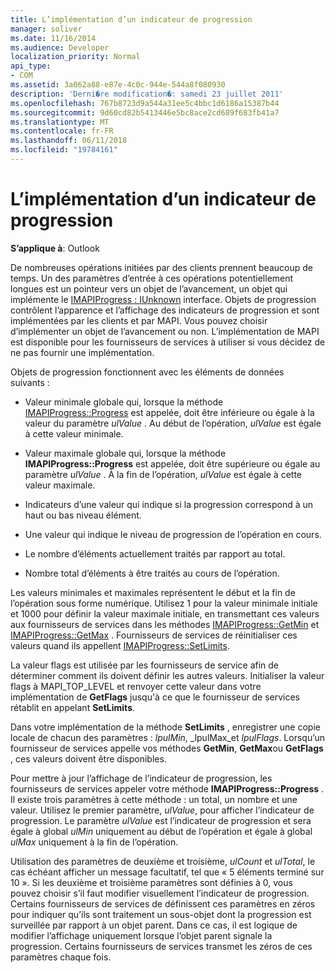 ```yaml
---
title: L’implémentation d’un indicateur de progression
manager: soliver
ms.date: 11/16/2014
ms.audience: Developer
localization_priority: Normal
api_type:
- COM
ms.assetid: 3a062a88-e87e-4c0c-944e-544a8f080930
description: 'Derni�re modification�: samedi 23 juillet 2011'
ms.openlocfilehash: 767b8723d9a544a31ee5c4bbc1d6186a15387b44
ms.sourcegitcommit: 9d60cd82b5413446e5bc8ace2cd689f683fb41a7
ms.translationtype: MT
ms.contentlocale: fr-FR
ms.lasthandoff: 06/11/2018
ms.locfileid: "19784161"
---
```

# <a name="implementing-a-progress-indicator"></a>L’implémentation d’un indicateur de progression

  
  
**S’applique à**: Outlook 
  
De nombreuses opérations initiées par des clients prennent beaucoup de temps. Un des paramètres d’entrée à ces opérations potentiellement longues est un pointeur vers un objet de l’avancement, un objet qui implémente le [IMAPIProgress : IUnknown](imapiprogressiunknown.md) interface. Objets de progression contrôlent l’apparence et l’affichage des indicateurs de progression et sont implémentées par les clients et par MAPI. Vous pouvez choisir d’implémenter un objet de l’avancement ou non. L’implémentation de MAPI est disponible pour les fournisseurs de services à utiliser si vous décidez de ne pas fournir une implémentation. 
  
Objets de progression fonctionnent avec les éléments de données suivants :
  
- Valeur minimale globale qui, lorsque la méthode [IMAPIProgress::Progress](imapiprogress-progress.md) est appelée, doit être inférieure ou égale à la valeur du paramètre _ulValue_ . Au début de l’opération, _ulValue_ est égale à cette valeur minimale. 
    
- Valeur maximale globale qui, lorsque la méthode **IMAPIProgress::Progress** est appelée, doit être supérieure ou égale au paramètre _ulValue_ . À la fin de l’opération, _ulValue_ est égale à cette valeur maximale. 
    
- Indicateurs d’une valeur qui indique si la progression correspond à un haut ou bas niveau élément.
    
- Une valeur qui indique le niveau de progression de l’opération en cours.
    
- Le nombre d’éléments actuellement traités par rapport au total.
    
- Nombre total d’éléments à être traités au cours de l’opération.
    
Les valeurs minimales et maximales représentent le début et la fin de l’opération sous forme numérique. Utilisez 1 pour la valeur minimale initiale et 1000 pour définir la valeur maximale initiale, en transmettant ces valeurs aux fournisseurs de services dans les méthodes [IMAPIProgress::GetMin](imapiprogress-getmin.md) et [IMAPIProgress::GetMax](imapiprogress-getmax.md) . Fournisseurs de services de réinitialiser ces valeurs quand ils appellent [IMAPIProgress::SetLimits](imapiprogress-setlimits.md). 
  
La valeur flags est utilisée par les fournisseurs de service afin de déterminer comment ils doivent définir les autres valeurs. Initialiser la valeur flags à MAPI_TOP_LEVEL et renvoyer cette valeur dans votre implémentation de **GetFlags** jusqu'à ce que le fournisseur de services rétablit en appelant **SetLimits**. 
  
Dans votre implémentation de la méthode **SetLimits** , enregistrer une copie locale de chacun des paramètres : _lpulMin_, _lpulMax_et _lpulFlags_. Lorsqu’un fournisseur de services appelle vos méthodes **GetMin**, **GetMax**ou **GetFlags** , ces valeurs doivent être disponibles. 
  
Pour mettre à jour l’affichage de l’indicateur de progression, les fournisseurs de services appeler votre méthode **IMAPIProgress::Progress** . Il existe trois paramètres à cette méthode : un total, un nombre et une valeur. Utilisez le premier paramètre, _ulValue_, pour afficher l’indicateur de progression. Le paramètre _ulValue_ est l’indicateur de progression et sera égale à global _ulMin_ uniquement au début de l’opération et égale à global _ulMax_ uniquement à la fin de l’opération. 
  
Utilisation des paramètres de deuxième et troisième, _ulCount_ et _ulTotal_, le cas échéant afficher un message facultatif, tel que « 5 éléments terminé sur 10 ». Si les deuxième et troisième paramètres sont définies à 0, vous pouvez choisir s’il faut modifier visuellement l’indicateur de progression. Certains fournisseurs de services de définissent ces paramètres en zéros pour indiquer qu’ils sont traitement un sous-objet dont la progression est surveillée par rapport à un objet parent. Dans ce cas, il est logique de modifier l’affichage uniquement lorsque l’objet parent signale la progression. Certains fournisseurs de services transmet les zéros de ces paramètres chaque fois. 
  

